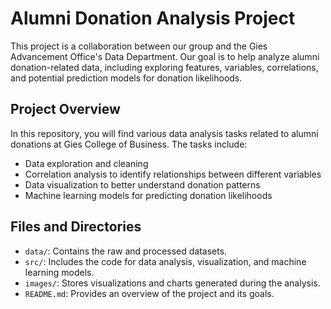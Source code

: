 # Alumni Donation Analysis Project

This project is a collaboration between our group and the Gies Advancement Office's Data Department. Our goal is to help analyze alumni donation-related data, including exploring features, variables, correlations, and potential prediction models for donation likelihoods.

## Project Overview

In this repository, you will find various data analysis tasks related to alumni donations at Gies College of Business. The tasks include:

- Data exploration and cleaning
- Correlation analysis to identify relationships between different variables
- Data visualization to better understand donation patterns
- Machine learning models for predicting donation likelihoods

## Files and Directories

- `data/`: Contains the raw and processed datasets.
- `src/`: Includes the code for data analysis, visualization, and machine learning models.
- `images/`: Stores visualizations and charts generated during the analysis.
- `README.md`: Provides an overview of the project and its goals.


